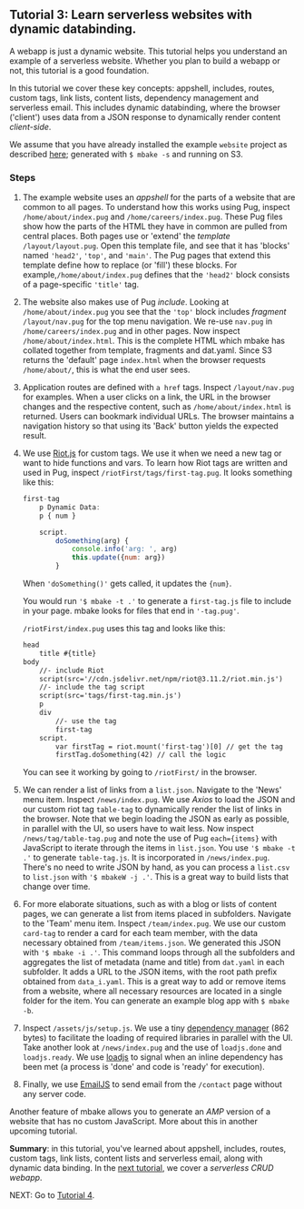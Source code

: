 ## Tutorial 3: Learn serverless websites with dynamic databinding.

A webapp is just a dynamic website. This tutorial helps you understand an example of a serverless website. Whether you plan to build a webapp or not, this tutorial is a good foundation. 

In this tutorial we cover these key concepts: appshell, includes, routes, custom tags, link lists, content lists, dependency management and serverless email. This includes dynamic databinding, where the browser ('client') uses data from a JSON response to dynamically render content _client-side_.

We assume that you have already installed the example `website` project as described [here](/t2/); generated with `$ mbake -s` and running on S3. 

### Steps

1. The example website uses an _appshell_ for the parts of a website that are common to all pages. To understand how this works using Pug, inspect `/home/about/index.pug` and `/home/careers/index.pug`. These Pug files show how the parts of the HTML they have in common are pulled from central places. Both pages use or 'extend' the _template_ `/layout/layout.pug`. Open this template file, and see that it has 'blocks' named `'head2'`, `'top'`, and `'main'`. The Pug pages that extend this template define how to replace (or 'fill') these blocks. For example,`/home/about/index.pug` defines that the `'head2'` block consists of a page-specific `'title'` tag.

 2. The website also makes use of Pug _include_. Looking at `/home/about/index.pug` you see that the `'top'` block includes _fragment_ `/layout/nav.pug` for the top menu navigation. We re-use `nav.pug` in `/home/careers/index.pug` and in other pages. Now inspect `/home/about/index.html`. This is the complete HTML which mbake has collated together from template, fragments and dat.yaml. Since S3 returns the 'default' page `index.html` when the browser requests `/home/about/`, this is what the end user sees. 

3. Application routes are defined with `a href` tags. Inspect `/layout/nav.pug` for examples. When a user clicks on a link, the URL in the browser changes and the respective content, such as `/home/about/index.html` is returned. Users can bookmark individual URLs. The browser maintains a navigation history so that using its 'Back' button yields the expected result.

4. We use [Riot.js](https://riot.js.org/) for custom tags. We use it when we need a new tag or want to hide functions and vars. To learn how Riot tags are written and used in Pug, inspect `/riotFirst/tags/first-tag.pug`. It looks something like this:
    ```js
    first-tag
        p Dynamic Data:
        p { num }

        script.
            doSomething(arg) {
                console.info('arg: ', arg)
                this.update({num: arg})
            }
    ```

    When `'doSomething()'` gets called, it updates the `{num}`.

    You would run `'$ mbake -t .'` to generate a `first-tag.js` file to include in your page. mbake looks for files that end in `'-tag.pug'`.

    `/riotFirst/index.pug` uses this tag and looks like this:

    ```html
    head
        title #{title}
    body
        //- include Riot
        script(src='//cdn.jsdelivr.net/npm/riot@3.11.2/riot.min.js')
        //- include the tag script
        script(src='tags/first-tag.min.js')
        p
        div
            //- use the tag
            first-tag
        script.
            var firstTag = riot.mount('first-tag')[0] // get the tag
            firstTag.doSomething(42) // call the logic
    ```

    You can see it working by going to `/riotFirst/` in the browser.

5. We can render a list of links from a `list.json`. Navigate to the 'News' menu item. Inspect `/news/index.pug`. We use _Axios_ to load the JSON and our custom riot tag `table-tag` to dynamically render the list of links in the browser. Note that we begin loading the JSON as early as possible, in parallel with the UI, so users have to wait less. Now inspect `/news/tag/table-tag.pug` and note the use of Pug `each={items}` with JavaScript to iterate through the items in `list.json`. You use `'$ mbake -t .'` to generate `table-tag.js`. It is incorporated in `/news/index.pug`. There's no need to write JSON by hand, as you can process a `list.csv` to `list.json` with `'$ mbakeW -j .'`. This is a great way to build lists that change over time.

6. For more elaborate situations, such as with a blog or lists of content pages, we can generate a list from items placed in subfolders. Navigate to the 'Team' menu item. Inspect `/team/index.pug`. We use our custom `card-tag` to render a card for each team member, with the data necessary obtained from `/team/items.json`. We generated this JSON with `'$ mbake -i .'`. This command loops through all the subfolders and aggregates the list of metadata (name and title) from `dat.yaml` in each subfolder. It adds a URL to the JSON items, with the root path prefix obtained from `data_i.yaml`. This is a great way to add or remove items from a website, where all necessary resources are located in a single folder for the item. You can generate an example blog app with `$ mbake -b`.

7. Inspect `/assets/js/setup.js`. We use a tiny [dependency manager](https://github.com/muicss/johnnydepp) (862 bytes) to facilitate the loading of required libraries in parallel with the UI. Take another look at `/news/index.pug` and the use of `loadjs.done` and `loadjs.ready`. We use [loadjs](https://github.com/muicss/loadjs) to signal when an inline dependency has been met (a process is 'done' and code is 'ready' for execution).

8. Finally, we use [EmailJS](http://www.emailjs.com/) to send email from the `/contact` page without any server code.

Another feature of mbake allows you to generate an _AMP_ version of a website that has no custom JavaScript. More about this in another upcoming tutorial.

__Summary__: in this tutorial, you've learned about appshell, includes, routes, custom tags, link lists, content lists and serverless email, along with dynamic data binding. In the [next tutorial](/t4/), we cover a _serverless CRUD webapp_.

NEXT: Go to [Tutorial 4](/t4/).

